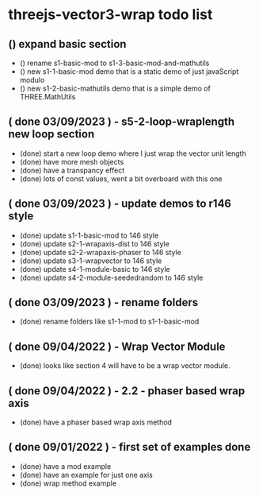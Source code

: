 # threejs-vector3-wrap todo list

## () expand basic section
* () rename s1-basic-mod to s1-3-basic-mod-and-mathutils
* () new s1-1-basic-mod demo that is a static demo of just javaScript modulo
* () new s1-2-basic-mathutils demo that is a simple demo of THREE.MathUtils

## ( done 03/09/2023 ) - s5-2-loop-wraplength new loop section
* (done) start a new loop demo where I just wrap the vector unit length
* (done) have more mesh objects
* (done) have a transpancy effect
* (done) lots of const values, went a bit overboard with this one

## ( done 03/09/2023 ) - update demos to r146 style
* (done) update s1-1-basic-mod to 146 style
* (done) update s2-1-wrapaxis-dist to 146 style
* (done) update s2-2-wrapaxis-phaser to 146 style
* (done) update s3-1-wrapvector to 146 style
* (done) update s4-1-module-basic to 146 style
* (done) update s4-2-module-seededrandom to 146 style

## ( done 03/09/2023 ) - rename folders
* (done) rename folders like s1-1-mod to s1-1-basic-mod

## ( done 09/04/2022 ) - Wrap Vector Module
* (done) looks like section 4 will have to be a wrap vector module.

## ( done 09/04/2022 ) - 2.2 - phaser based wrap axis
* (done) have a phaser based wrap axis method

## ( done 09/01/2022 ) - first set of examples done
* (done) have a mod example
* (done) have an example for just one axis
* (done) wrap method example

